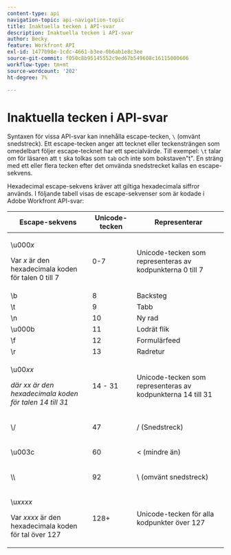```yaml
---
content-type: api
navigation-topic: api-navigation-topic
title: Inaktuella tecken i API-svar
description: Inaktuella tecken i API-svar
author: Becky
feature: Workfront API
exl-id: 1477b98e-1cdc-4661-b3ee-0b6ab1e8c3ee
source-git-commit: f050c8b95145552c9ed67b549608c16115000606
workflow-type: tm+mt
source-wordcount: '202'
ht-degree: 7%

---
```


# Inaktuella tecken i API-svar

Syntaxen för vissa API-svar kan innehålla escape-tecken, `\` (omvänt snedstreck). Ett escape-tecken anger att tecknet eller teckensträngen som omedelbart följer escape-tecknet har ett specialvärde. Till exempel: `\t` talar om för läsaren att `t` ska tolkas som `tab` och inte som bokstaven&quot;t&quot;. En sträng med ett eller flera tecken efter det omvända snedstrecket kallas en escape-sekvens.

Hexadecimal escape-sekvens kräver att giltiga hexadecimala siffror används. I följande tabell visas de escape-sekvenser som är kodade i Adobe Workfront API-svar:

<table style="table-layout:auto"> 
 <col> 
 <col> 
 <col> 
 <thead> 
  <tr> 
   <th><strong>Escape-sekvens</strong> </th> 
   <th><strong>Unicode-tecken</strong> </th> 
   <th><strong>Representerar</strong> </th> 
  </tr> 
 </thead> 
 <tbody> 
  <tr> 
   <td> <p>\u000<em>x</em></p> <p>Var <em>x</em> är den hexadecimala koden för talen 0 till 7</p> </td> 
   <td>0-7</td> 
   <td>Unicode-tecken som representeras av kodpunkterna 0 till 7</td> 
  </tr> 
  <tr> 
   <td>\b</td> 
   <td>8</td> 
   <td>Backsteg</td> 
  </tr> 
  <tr> 
   <td>\t</td> 
   <td>9</td> 
   <td>Tabb</td> 
  </tr> 
  <tr> 
   <td>\n</td> 
   <td>10</td> 
   <td>Ny rad</td> 
  </tr> 
  <tr> 
   <td>\u000b</td> 
   <td>11</td> 
   <td>Lodrät flik</td> 
  </tr> 
  <tr> 
   <td>\f</td> 
   <td>12</td> 
   <td>Formulärfeed</td> 
  </tr> 
  <tr> 
   <td>\r</td> 
   <td>13</td> 
   <td>Radretur</td> 
  </tr> 
  <tr> 
   <td> <p>\u00<em>xx</em></p> <p><em>där xx är den hexadecimala koden för talen 14 till 31</em> </p> </td> 
   <td>14 - 31</td> 
   <td>Unicode-tecken som representeras av kodpunkterna 14 till 31</td> 
  </tr> 
  <tr> 
   <td> <p>\/</p> </td> 
   <td>47</td> 
   <td>/ (Snedstreck)</td> 
  </tr> 
  <tr> 
   <td> <p>\u003c</p> </td> 
   <td>60</td> 
   <td>&lt; (mindre än)</td> 
  </tr> 
  <tr> 
   <td> <p>\\</p> </td> 
   <td>92</td> 
   <td>\ (omvänt snedstreck)</td> 
  </tr> 
  <tr> 
   <td> <p>\u<em>xxxx</em></p> <p>Var <em>xxxx</em> är den hexadecimala koden för tal över 127</p> </td> 
   <td>128+</td> 
   <td>Unicode-tecken för alla kodpunkter över 127</td> 
  </tr> 
 </tbody> 
</table>
